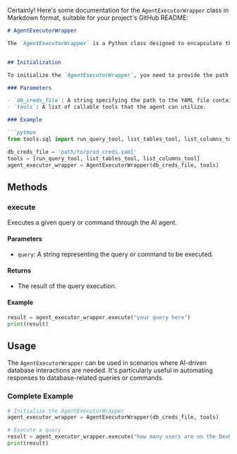 Certainly! Here's some documentation for the `AgentExecutorWrapper` class in Markdown format, suitable for your project's GitHub README:

```markdown
# AgentExecutorWrapper

The `AgentExecutorWrapper` is a Python class designed to encapsulate the setup and execution of an AI agent capable of querying a PostgreSQL database using natural language queries.


## Initialization

To initialize the `AgentExecutorWrapper`, you need to provide the path to your database credentials file and a list of tools that the agent can use.

### Parameters

- `db_creds_file`: A string specifying the path to the YAML file containing database credentials.
- `tools`: A list of callable tools that the agent can utilize.

### Example

```python
from tools.sql import run_query_tool, list_tables_tool, list_columns_tool

db_creds_file = 'path/to/prod_creds.yaml'
tools = [run_query_tool, list_tables_tool, list_columns_tool]
agent_executor_wrapper = AgentExecutorWrapper(db_creds_file, tools)
```

## Methods

### execute

Executes a given query or command through the AI agent.

#### Parameters

- `query`: A string representing the query or command to be executed.

#### Returns

- The result of the query execution.

#### Example

```python
result = agent_executor_wrapper.execute("your query here")
print(result)
```

## Usage

The `AgentExecutorWrapper` can be used in scenarios where AI-driven database interactions are needed. It's particularly useful in automating responses to database-related queries or commands.

### Complete Example

```python
# Initialize the AgentExecutorWrapper
agent_executor_wrapper = AgentExecutorWrapper(db_creds_file, tools)

# Execute a query
result = agent_executor_wrapper.execute("how many users are on the DevOps Engineering Specialisation journey?")
print(result)
```

